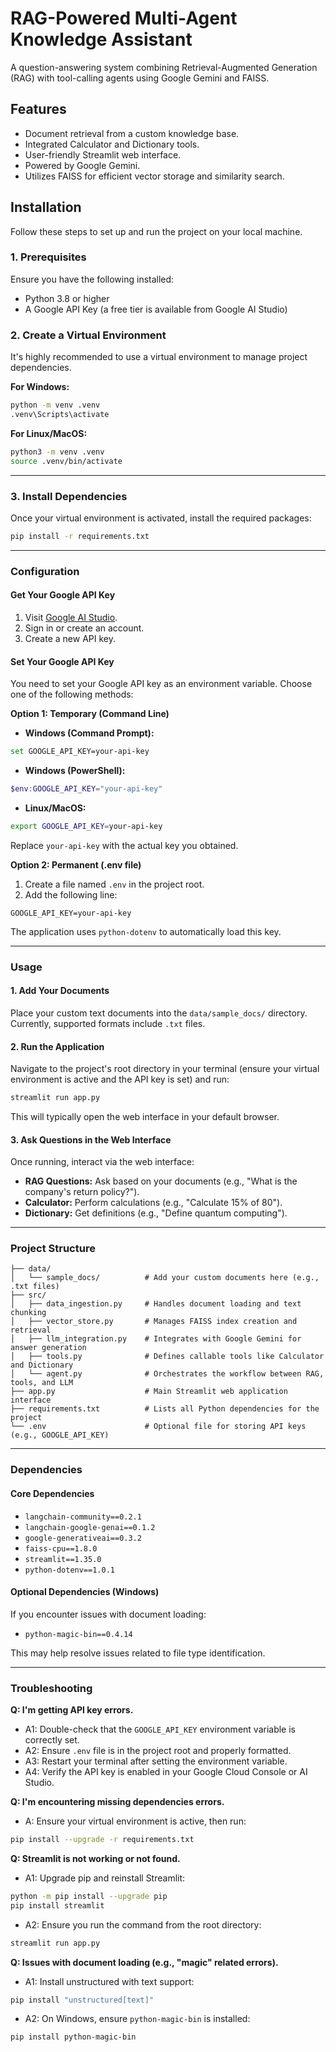 # RAG-Powered Multi-Agent Knowledge Assistant

A question-answering system combining Retrieval-Augmented Generation (RAG) with tool-calling agents using Google Gemini and FAISS.

## Features

- Document retrieval from a custom knowledge base.
- Integrated Calculator and Dictionary tools.
- User-friendly Streamlit web interface.
- Powered by Google Gemini.
- Utilizes FAISS for efficient vector storage and similarity search.

## Installation

Follow these steps to set up and run the project on your local machine.

### 1. Prerequisites

Ensure you have the following installed:

- Python 3.8 or higher
- A Google API Key (a free tier is available from Google AI Studio)

### 2. Create a Virtual Environment

It's highly recommended to use a virtual environment to manage project dependencies.

**For Windows:**

```bash
python -m venv .venv
.venv\Scripts\activate
```

**For Linux/MacOS:**

```bash
python3 -m venv .venv
source .venv/bin/activate
```

---

### 3. Install Dependencies

Once your virtual environment is activated, install the required packages:

```bash
pip install -r requirements.txt
```

---

### Configuration

#### Get Your Google API Key

1. Visit [Google AI Studio](https://makersuite.google.com/).
2. Sign in or create an account.
3. Create a new API key.

#### Set Your Google API Key

You need to set your Google API key as an environment variable. Choose one of the following methods:

**Option 1: Temporary (Command Line)**

* **Windows (Command Prompt):**

```bash
set GOOGLE_API_KEY=your-api-key
```

* **Windows (PowerShell):**

```powershell
$env:GOOGLE_API_KEY="your-api-key"
```

* **Linux/MacOS:**

```bash
export GOOGLE_API_KEY=your-api-key
```

Replace `your-api-key` with the actual key you obtained.

**Option 2: Permanent (.env file)**

1. Create a file named `.env` in the project root.
2. Add the following line:

```
GOOGLE_API_KEY=your-api-key
```

The application uses `python-dotenv` to automatically load this key.

---

### Usage

#### 1. Add Your Documents

Place your custom text documents into the `data/sample_docs/` directory. Currently, supported formats include `.txt` files.

#### 2. Run the Application

Navigate to the project's root directory in your terminal (ensure your virtual environment is active and the API key is set) and run:

```bash
streamlit run app.py
```

This will typically open the web interface in your default browser.

#### 3. Ask Questions in the Web Interface

Once running, interact via the web interface:

* **RAG Questions:** Ask based on your documents (e.g., "What is the company's return policy?").
* **Calculator:** Perform calculations (e.g., "Calculate 15% of 80").
* **Dictionary:** Get definitions (e.g., "Define quantum computing").

---

### Project Structure

```
├── data/
│   └── sample_docs/          # Add your custom documents here (e.g., .txt files)
├── src/
│   ├── data_ingestion.py     # Handles document loading and text chunking
│   ├── vector_store.py       # Manages FAISS index creation and retrieval
│   ├── llm_integration.py    # Integrates with Google Gemini for answer generation
│   ├── tools.py              # Defines callable tools like Calculator and Dictionary
│   └── agent.py              # Orchestrates the workflow between RAG, tools, and LLM
├── app.py                    # Main Streamlit web application interface
├── requirements.txt          # Lists all Python dependencies for the project
└── .env                      # Optional file for storing API keys (e.g., GOOGLE_API_KEY)
```

---

### Dependencies

#### Core Dependencies

* `langchain-community==0.2.1`
* `langchain-google-genai==0.1.2`
* `google-generativeai==0.3.2`
* `faiss-cpu==1.8.0`
* `streamlit==1.35.0`
* `python-dotenv==1.0.1`

#### Optional Dependencies (Windows)

If you encounter issues with document loading:

* `python-magic-bin==0.4.14`

This may help resolve issues related to file type identification.

---

### Troubleshooting

**Q: I'm getting API key errors.**

* A1: Double-check that the `GOOGLE_API_KEY` environment variable is correctly set.
* A2: Ensure `.env` file is in the project root and properly formatted.
* A3: Restart your terminal after setting the environment variable.
* A4: Verify the API key is enabled in your Google Cloud Console or AI Studio.

**Q: I'm encountering missing dependencies errors.**

* A: Ensure your virtual environment is active, then run:

```bash
pip install --upgrade -r requirements.txt
```

**Q: Streamlit is not working or not found.**

* A1: Upgrade pip and reinstall Streamlit:

```bash
python -m pip install --upgrade pip
pip install streamlit
```

* A2: Ensure you run the command from the root directory:

```bash
streamlit run app.py
```

**Q: Issues with document loading (e.g., "magic" related errors).**

* A1: Install unstructured with text support:

```bash
pip install "unstructured[text]"
```

* A2: On Windows, ensure `python-magic-bin` is installed:

```bash
pip install python-magic-bin
```
